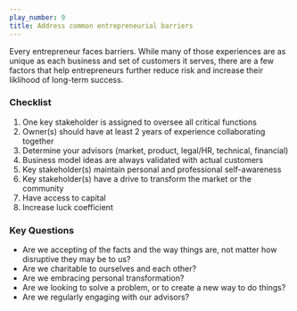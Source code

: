 ```yaml
---
play_number: 9
title: Address common entrepreneurial barriers
---
```


Every entrepreneur faces barriers. While many of those experiences are as unique as each business and set of customers it serves, there are a few factors that help entrepreneurs further reduce risk and increase their liklihood of long-term success.

### Checklist
1. One key stakeholder is assigned to oversee all critical functions
2. Owner(s) should have at least 2 years of experience collaborating together
3. Determine your advisors (market, product, legal/HR, technical, financial)
4. Business model ideas are always validated with actual customers
5. Key stakeholder(s) maintain personal and professional self-awareness
6. Key stakeholder(s) have a drive to transform the market or the community
7. Have access to capital
8. Increase luck coefficient 

### Key Questions
- Are we accepting of the facts and the way things are, not matter how disruptive they may be to us?
- Are we charitable to ourselves and each other?
- Are we embracing personal transformation?
- Are we looking to solve a problem, or to create a new way to do things?
- Are we regularly engaging with our advisors?